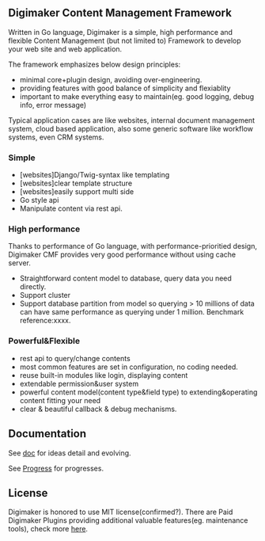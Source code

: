 Digimaker Content Management Framework
----------------
Written in Go language, Digimaker is a simple, high performance and flexible Content Management (but not limited to) Framework to develop your web site and web application.

The framework emphasizes below design principles:
- minimal core+plugin design, avoiding over-engineering.
- providing features with good balance of simplicity and flexiablity
- important to make everything easy to maintain(eg. good logging, debug info, error message)

Typical application cases are like websites, internal document management system, cloud based application, also some generic software like workflow systems, even CRM systems.

### Simple
- [websites]Django/Twig-syntax like templating
- [websites]clear template structure
- [websites]easily support multi side
- Go style api
- Manipulate content via rest api.


### High performance
Thanks to performance of Go language, with performance-prioritied design, Digimaker CMF provides very good performance without using cache server.
- Straightforward content model to database, query data you need directly.
- Support cluster
- Support database partition from model so querying > 10 millions of data can have same performance as querying under 1 million.
Benchmark reference:xxxx.

### Powerful&Flexible
- rest api to query/change contents
- most common features are set in configuration, no coding needed.
- reuse built-in modules like login, displaying content
- extendable permission&user system
- powerful content model(content type&field type) to extending&operating content fitting your need
- clear & beautiful callback & debug mechanisms.


Documentation
--------
See [doc](dm/doc) for ideas detail and evolving.

See [Progress](dm/doc/9.Progress.md) for progresses.

License
--------
Digimaker is honored to use MIT license(confirmed?). There are Paid Digimaker Plugins providing additional valuable features(eg. maintenance tools), check more [here](http://www.digimaker.com).
